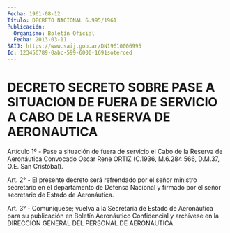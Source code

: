 ```yaml
---
Fecha: 1961-08-12
Título: DECRETO NACIONAL 6.995/1961
Publicación:
  Organismo: Boletín Oficial
  Fecha: 2013-03-11
SAIJ: https://www.saij.gob.ar/DN19610006995
Id: 123456789-0abc-599-6000-1691soterced
---
```

# DECRETO SECRETO  SOBRE PASE A SITUACION DE FUERA DE SERVICIO A CABO DE LA RESERVA DE AERONAUTICA

<a id="1"></a>
Artículo 1º - Pase a situación de fuera de servicio el Cabo de la Reserva de Aeronáutica Convocado Oscar Rene ORTIZ (C.1936, M.6.284 566, D.M.37, O.E. San Cristóbal).

<a id="2"></a>
Art. 2° - El presente decreto será refrendado por el señor ministro secretario en el departamento de Defensa Nacional y firmado por el señor secretario de Estado de Aeronáutica.

<a id="3"></a>
Art. 3° - Comuníquese; vuelva a la Secretaría de Estado de Aeronáutica para su publicación en Boletín Aeronáutico Confidencial y archívese en la DIRECCION GENERAL DEL PERSONAL DE AERONAUTICA.